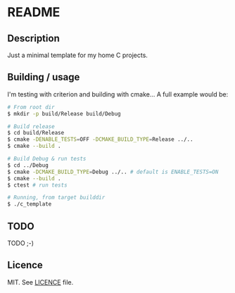 # README

## Description

Just a minimal template for my home C projects.

## Building / usage

I'm testing with criterion and building with cmake... A full example would be:

```bash
# From root dir
$ mkdir -p build/Release build/Debug

# Build release
$ cd build/Release
$ cmake -DENABLE_TESTS=OFF -DCMAKE_BUILD_TYPE=Release ../..
$ cmake --build .

# Build Debug & run tests
$ cd ../Debug
$ cmake -DCMAKE_BUILD_TYPE=Debug ../.. # default is ENABLE_TESTS=ON
$ cmake --build .
$ ctest # run tests

# Running, from target builddir
$ ./c_template
```

## TODO

TODO ;-)

## Licence

MIT. See [LICENCE](LICENCE) file.
